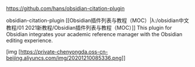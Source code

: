 https://github.com/hans/obsidian-citation-plugin

obsidian-citation-plugin [[Obsidian插件列表与教程（MOC）|λ:/obsidian中文教程/01 2021新教程/Obsidian插件列表与教程（MOC）]]
This plugin for Obsidian integrates your academic reference manager with the Obsidian editing experience.


[img [https://private-chenyongda.oss-cn-beijing.aliyuncs.com/img/20201210085336.png]]
